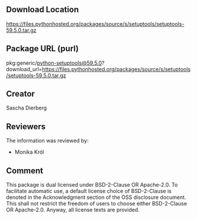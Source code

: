 ## Download Location

https://files.pythonhosted.org/packages/source/s/setuptools/setuptools-59.5.0.tar.gz

## Package URL (purl)

pkg:generic/python-setuptools@59.5.0?download_url=https://files.pythonhosted.org/packages/source/s/setuptools/setuptools-59.5.0.tar.gz

## Creator

Sascha Dierberg

## Reviewers

The information was reviewed by:

* Monika Król

## Comment

This package is dual licensed under BSD-2-Clause OR Apache-2.0. To facilitate automatic use, a default license choice of BSD-2-Clause is denoted in the Acknowledgment section of the OSS disclosure document. This shall not restrict the freedom of users to choose either BSD-2-Clause OR Apache-2.0. Anyway, all license texts are provided.